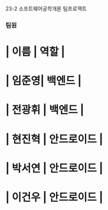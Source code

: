 23-2 소프트웨어공학개론 팀프로젝트

### 팀원 
| 이름 | 역할 | 
================
| 임준영| 백엔드 |
================
| 전광휘 | 백엔드 |
================
| 현진혁 | 안드로이드 |
================
| 박서연 | 안드로이드 | 
================
| 이건우 | 안드로이드 | 
=================
